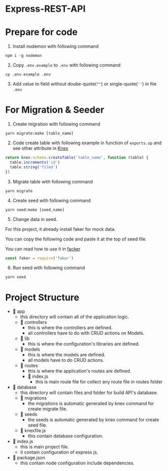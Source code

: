 # Express-REST-API

# Prepare for code

1. Install nodemon with following command

```
npm i -g nodemon
```

2. Copy `.env.example` to `.env` with following command

```
cp .env.example .env
```

3. Add value to field without doube-quote(`""`) or single-quote(`''`) in file `.env`

# For Migration & Seeder

1. Create migration with following command

```
yarn migrate:make [table_name]
```

2. Code create table with following example in function of `exports.up` and see other attribute in [Knex](http://knexjs.org/#Schema-Building)

```javascript
return knex.schema.createTable('table_name', function (table) {
  table.increments('id')
  table.string('filed')
})
```

3. Migrate table with following command

```
yarn migrate
```

4. Create seed with following command

```
yarn seed:make [seed_name]
```

5. Change data in seed.

For this project, it already install faker for mock data.

You can copy the following code and paste it at the top of seed file.

You can read how to use it in [facker](https://github.com/Marak/Faker.js)

```javascript
const faker = require('faker')
```

6. Run seed with following command

```
yarn seed
```

# Project Structure

- :file_folder: app
  - this directory will contain all of the application logic.
  - :file_folder: controllers
    - this is where the controllers are defined.
    - all controllers have to do with CRUD actions on Models.
  - :file_folder: lib
    - this is where the configuration's libraries are defined.
  - :file_folder: models
    - this is where the models are defined.
    - all models have to do CRUD actions.
  - :file_folder: routes
    - this is where the application's routes are defined.
    - :page_facing_up: index.js
      - this is main route file for collect any route file in routes folder
- :file_folder: database
  - this directory will contain files and folder for build API's database.
  - :file_folder: migrations
    - the migrations is automatic generated by knex command for create migrate file.
  - :file_folder: seeds
    - the seeds is automatic generated by knex command for create seed file.
  - :page_facing_up: knexfile.js
    - this contain database configuration.
- :page_facing_up: index.js
  - this is main project file.
  - it contain configuration of express js.
- :page_facing_up: package.json
  - this contain node configuration include dependencies.
